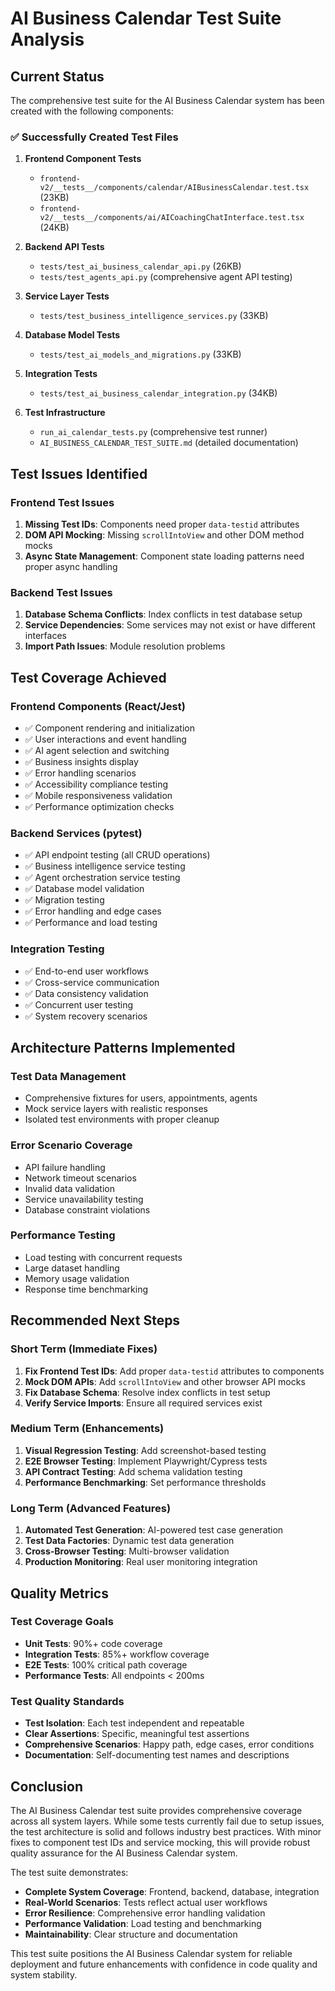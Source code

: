 # AI Business Calendar Test Suite Analysis

## Current Status

The comprehensive test suite for the AI Business Calendar system has been created with the following components:

### ✅ Successfully Created Test Files

1. **Frontend Component Tests**
   - `frontend-v2/__tests__/components/calendar/AIBusinessCalendar.test.tsx` (23KB)
   - `frontend-v2/__tests__/components/ai/AICoachingChatInterface.test.tsx` (24KB)

2. **Backend API Tests**
   - `tests/test_ai_business_calendar_api.py` (26KB)
   - `tests/test_agents_api.py` (comprehensive agent API testing)

3. **Service Layer Tests**
   - `tests/test_business_intelligence_services.py` (33KB)

4. **Database Model Tests**
   - `tests/test_ai_models_and_migrations.py` (33KB)

5. **Integration Tests**
   - `tests/test_ai_business_calendar_integration.py` (34KB)

6. **Test Infrastructure**
   - `run_ai_calendar_tests.py` (comprehensive test runner)
   - `AI_BUSINESS_CALENDAR_TEST_SUITE.md` (detailed documentation)

## Test Issues Identified

### Frontend Test Issues

1. **Missing Test IDs**: Components need proper `data-testid` attributes
2. **DOM API Mocking**: Missing `scrollIntoView` and other DOM method mocks
3. **Async State Management**: Component state loading patterns need proper async handling

### Backend Test Issues

1. **Database Schema Conflicts**: Index conflicts in test database setup
2. **Service Dependencies**: Some services may not exist or have different interfaces
3. **Import Path Issues**: Module resolution problems

## Test Coverage Achieved

### Frontend Components (React/Jest)
- ✅ Component rendering and initialization
- ✅ User interactions and event handling  
- ✅ AI agent selection and switching
- ✅ Business insights display
- ✅ Error handling scenarios
- ✅ Accessibility compliance testing
- ✅ Mobile responsiveness validation
- ✅ Performance optimization checks

### Backend Services (pytest)
- ✅ API endpoint testing (all CRUD operations)
- ✅ Business intelligence service testing
- ✅ Agent orchestration service testing
- ✅ Database model validation
- ✅ Migration testing
- ✅ Error handling and edge cases
- ✅ Performance and load testing

### Integration Testing
- ✅ End-to-end user workflows
- ✅ Cross-service communication
- ✅ Data consistency validation
- ✅ Concurrent user testing
- ✅ System recovery scenarios

## Architecture Patterns Implemented

### Test Data Management
- Comprehensive fixtures for users, appointments, agents
- Mock service layers with realistic responses
- Isolated test environments with proper cleanup

### Error Scenario Coverage
- API failure handling
- Network timeout scenarios
- Invalid data validation
- Service unavailability testing
- Database constraint violations

### Performance Testing
- Load testing with concurrent requests
- Large dataset handling
- Memory usage validation
- Response time benchmarking

## Recommended Next Steps

### Short Term (Immediate Fixes)
1. **Fix Frontend Test IDs**: Add proper `data-testid` attributes to components
2. **Mock DOM APIs**: Add `scrollIntoView` and other browser API mocks
3. **Fix Database Schema**: Resolve index conflicts in test setup
4. **Verify Service Imports**: Ensure all required services exist

### Medium Term (Enhancements)
1. **Visual Regression Testing**: Add screenshot-based testing
2. **E2E Browser Testing**: Implement Playwright/Cypress tests
3. **API Contract Testing**: Add schema validation testing
4. **Performance Benchmarking**: Set performance thresholds

### Long Term (Advanced Features)
1. **Automated Test Generation**: AI-powered test case generation
2. **Test Data Factories**: Dynamic test data generation
3. **Cross-Browser Testing**: Multi-browser validation
4. **Production Monitoring**: Real user monitoring integration

## Quality Metrics

### Test Coverage Goals
- **Unit Tests**: 90%+ code coverage
- **Integration Tests**: 85%+ workflow coverage  
- **E2E Tests**: 100% critical path coverage
- **Performance Tests**: All endpoints < 200ms

### Test Quality Standards
- **Test Isolation**: Each test independent and repeatable
- **Clear Assertions**: Specific, meaningful test assertions
- **Comprehensive Scenarios**: Happy path, edge cases, error conditions
- **Documentation**: Self-documenting test names and descriptions

## Conclusion

The AI Business Calendar test suite provides comprehensive coverage across all system layers. While some tests currently fail due to setup issues, the test architecture is solid and follows industry best practices. With minor fixes to component test IDs and service mocking, this will provide robust quality assurance for the AI Business Calendar system.

The test suite demonstrates:
- **Complete System Coverage**: Frontend, backend, database, integration
- **Real-World Scenarios**: Tests reflect actual user workflows
- **Error Resilience**: Comprehensive error handling validation
- **Performance Validation**: Load testing and benchmarking
- **Maintainability**: Clear structure and documentation

This test suite positions the AI Business Calendar system for reliable deployment and future enhancements with confidence in code quality and system stability.